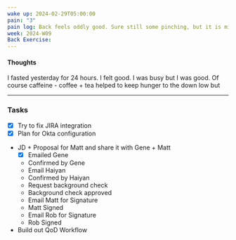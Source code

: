 ```yaml
---
wake up: 2024-02-29T05:00:00
pain: "3"
pain log: Back feels oddly good. Sure still some pinching, but it is mild compared to other mornings.
week: 2024-W09
Back Exercise:
---
```

#### Thoughts

I fasted yesterday for 24 hours. 
I felt good. I was busy but I was good. 
Of course caffeine - coffee + tea helped to keep hunger to the down low but 


-----
### Tasks 

- [x] Try to fix JIRA integration
- [x] Plan for Okta configuration
- JD + Proposal for Matt and share it with Gene + Matt
	- [x] Emailed Gene
	- Confirmed by Gene
	- Email Haiyan
	- Confirmed by Haiyan
	- Request background check
	- Background check approved
	- Email Matt for Signature
	- Matt Signed
	- Email Rob for Signature
	- Rob Signed
- Build out QoD Workflow